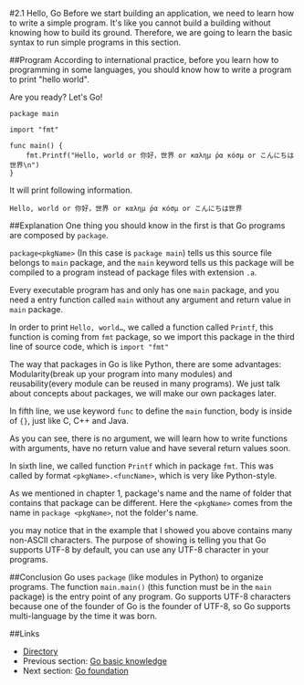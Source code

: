 #2.1 Hello, Go
Before we start building an application, we need to learn how to write a simple program. It's like you cannot build a building without knowing how to build its ground. Therefore, we are going to learn the basic syntax to run simple programs in this section.

##Program
According to international practice, before you learn how to programming in some languages, you should know how to write a program to print "hello world".

Are you ready? Let's Go!

	package main
	
	import "fmt"
	
	func main() {
		fmt.Printf("Hello, world or 你好，世界 or καλημ ́ρα κóσμ or こんにちは世界\n")
	}
	
It will print following information.

	Hello, world or 你好，世界 or καλημ ́ρα κóσμ or こんにちは世界
	
##Explanation
One thing you should know in the first is that Go programs are composed by `package`.

`package<pkgName>` (In this case is `package main`) tells us this source file belongs to `main` package, and the `main` keyword tells us this package will be compiled to a program instead of package files with extension `.a`.

Every executable program has and only has one `main` package, and you need a entry function called `main` without any argument and return value in `main` package.

In order to print `Hello, world…`, we called a function called `Printf`, this function is coming from `fmt` package, so we import this package in the third line of source code, which is `import "fmt"`

The way that packages in Go is like Python, there are some advantages: Modularity(break up your program into many modules) and reusability(every module can be reused in many programs). We just talk about concepts about packages, we will make our own packages later.

In fifth line, we use keyword `func` to define the `main` function, body is inside of `{}`, just like C, C++ and Java.

As you can see, there is no argument, we will learn how to write functions with arguments, have no return value and have several return values soon.

In sixth line, we called function `Printf` which in package `fmt`. This was called by format `<pkgName>.<funcName>`, which is very like Python-style.

As we mentioned in chapter 1, package's name and the name of folder that contains that package can be different. Here the `<pkgName>` comes from the name in `package <pkgName>`, not the folder's name.

you may notice that in the example that I showed you above contains many non-ASCII characters. The purpose of showing is telling you that Go supports UTF-8 by default, you can use any UTF-8 character in your programs. 

##Conclusion
Go uses `package` (like modules in Python) to organize programs. The function `main.main()` (this function must be in the `main` package) is the entry point of any program. Go supports UTF-8 characters because one of the founder of Go is the founder of UTF-8, so Go supports multi-language by the time it was born.

##Links
- [Directory](preface.md)
- Previous section: [Go basic knowledge](02.0.md)
- Next section: [Go foundation](02.2.md)